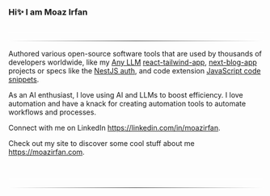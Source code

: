 ### Hi✨ I am Moaz Irfan

<img src="https://raw.githubusercontent.com/moazirfan/stuff/master/github/dark-hr.png#gh-dark-mode-only" alt="hr" />
<img src="https://raw.githubusercontent.com/moazirfan/stuff/master/github/light-hr.png#gh-light-mode-only" alt="hr" />
<br>

<p>Authored various open-source software tools that are used by thousands of developers worldwide, like my <a href="https://github.com/MoazIrfan/Any-LLM">Any LLM</a> <a href="https://github.com/MoazIrfan/react-tailwind-app">react-tailwind-app</a>,​ <a href="https://github.com/MoazIrfan/next-blog-app">next-blog-app</a> projects or specs like the <a href="https://github.com/MoazIrfan/NestJS-Authentication-Login-Signup">NestJS auth</a>, and code extension <a href="https://github.com/MoazIrfan/JavaScript-code-snippets">JavaScript code snippets</a>.</p>

As an AI enthusiast, I love using AI and LLMs to boost efficiency. I love automation and have a knack for creating automation tools to automate workflows and processes.

Connect with me on LinkedIn https://linkedin.com/in/moazirfan. 

Check out my site to discover some cool stuff about me https://moazirfan.com.

<br>
<img src="https://raw.githubusercontent.com/moazirfan/stuff/master/github/dark-hr.png#gh-dark-mode-only" alt="hr" />
<img src="https://raw.githubusercontent.com/moazirfan/stuff/master/github/light-hr.png#gh-light-mode-only" alt="hr" />
<!--
**MoazIrfan/MoazIrfan** is a ✨ _special_ ✨ repository because its `README.md` (this file) appears on your GitHub profile.

Here are some ideas to get you started:

- 🔭 I’m currently working on ...
- 🌱 I’m currently learning ...
- 👯 I’m looking to collaborate on ...
- 🤔 I’m looking for help with ...
- 💬 Ask me about ...
- 📫 How to reach me: ...
- 😄 Pronouns: ...
- ⚡ Fun fact: ...
-->
